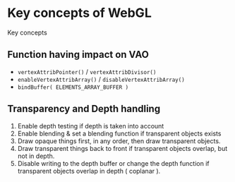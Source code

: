 # Key concepts of WebGL

Key concepts

## Function having impact on VAO

- `vertexAttribPointer()` / `vertexAttribDivisor()`
- `enableVertexAttribArray()` / `disableVertexAttribArray()`
- `bindBuffer( ELEMENTS_ARRAY_BUFFER )`

## Transparency and Depth handling

1. Enable depth testing if depth is taken into account
2. Enable blending & set a blending function if transparent objects exists
3. Draw opaque things first, in any order, then draw transparent objects.
4. Draw transparent things back to front if transparent objects overlap, but not in depth.
5. Disable writing to the depth buffer or change the depth function if transparent objects overlap in depth ( coplanar ).
